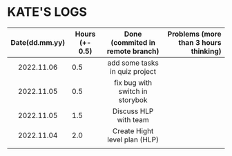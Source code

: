 # KATE'S LOGS

| Date(dd.mm.yy) | Hours (+- 0.5) | Done (commited in remote branch) | Problems (more than 3 hours thinking) |
| :------------: | -------------- | :------------------------------: | ------------------------------------: |
|   2022.11.06   | 0.5            |  add some tasks in quiz project  |                                       |
|   2022.11.05   | 0.5            | fix bug with switch in storybok  |                                       |
|   2022.11.05   | 1.5            |      Discuss HLP with team       |                                       |
|   2022.11.04   | 2.0            |  Create Hight level plan (HLP)   |                                       |
|                |                |                                  |                                       |
